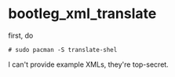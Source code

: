 # bootleg_xml_translate

first, do
 ```
# sudo pacman -S translate-shel
 ```

I can't provide example XMLs, they're top-secret.